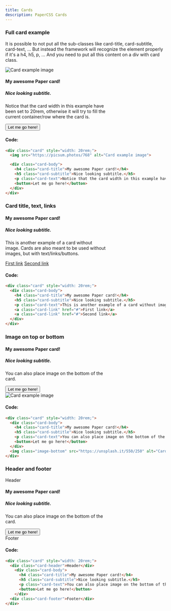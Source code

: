 ```yaml
---
title: Cards
description: PaperCSS Cards
---
```

### Full card example

It is possible to not put all the sub-classes like card-title, card-subtitle, card-text, ... But instead the framework will recognize the element properly if it's a h4, h5, p, ... And you need to put all this content on a div with card class.

<div class="row flex-center">
  <div class="card" style="width: 20rem;">
    <img class="image-top" src="https://picsum.photos/768" alt="Card example image">
    <div class="card-body">
      <h4 class="card-title">My awesome Paper card!</h4>
      <h5 class="card-subtitle">Nice looking subtitle.</h5>
      <p class="card-text">Notice that the card width in this example have been set to 20rem, otherwise it will try to fill the current container/row where the card is.</p>
      <button>Let me go here!</button>
    </div>
  </div>
</div>

#### Code:

```html
<div class="card" style="width: 20rem;">
  <img src="https://picsum.photos/768" alt="Card example image">

  <div class="card-body">
    <h4 class="card-title">My awesome Paper card!</h4>
    <h5 class="card-subtitle">Nice looking subtitle.</h5>
    <p class="card-text">Notice that the card width in this example have been set to 20rem, otherwise it will try to fill the current container/row where the card is.</p>
    <button>Let me go here!</button>
  </div>
</div>
```

### Card title, text, links

<div class="row flex-center">
  <div class="card" style="width: 20rem;">
    <div class="card-body">
      <h4 class="card-title">My awesome Paper card!</h4>
      <h5 class="card-subtitle">Nice looking subtitle.</h5>
      <p class="card-text">This is another example of a card without image. Cards are also meant to be used without images, but with text/links/buttons.</p>
      <a class="card-link" href="#">First link</a>
      <a class="card-link" href="#">Second link</a>
    </div>
  </div>
</div>

#### Code:

```html
<div class="card" style="width: 20rem;">
  <div class="card-body">
    <h4 class="card-title">My awesome Paper card!</h4>
    <h5 class="card-subtitle">Nice looking subtitle.</h5>
    <p class="card-text">This is another example of a card without image. Cards are also meant to be used without images, but with text/links/buttons.</p>
    <a class="card-link" href="#">First link</a>
    <a class="card-link" href="#">Second link</a>
  </div>
</div>
```

### Image on top or bottom

<div class="row flex-center">
  <div class="card" style="width: 20rem;">
    <div class="card-body">
      <h4 class="card-title">My awesome Paper card!</h4>
      <h5 class="card-subtitle">Nice looking subtitle.</h5>
      <p class="card-text">You can also place image on the bottom of the card.</p>
      <button>Let me go here!</button>
    </div>
    <img class="image-bottom" src="https://unsplash.it/550/250" alt="Card example image">
  </div>
</div>

#### Code:

```html
<div class="card" style="width: 20rem;">
  <div class="card-body">
    <h4 class="card-title">My awesome Paper card!</h4>
    <h5 class="card-subtitle">Nice looking subtitle.</h5>
    <p class="card-text">You can also place image on the bottom of the card.</p>
    <button>Let me go here!</button>
  </div>
  <img class="image-bottom" src="https://unsplash.it/550/250" alt="Card example image">
</div>
```

### Header and footer

<div class="row flex-center">
  <div class="card" style="width: 20rem;">
    <div class="card-header">Header</div>
    <div class="card-body">
      <h4 class="card-title">My awesome Paper card!</h4>
      <h5 class="card-subtitle">Nice looking subtitle.</h5>
      <p class="card-text">You can also place image on the bottom of the card.</p>
      <button>Let me go here!</button>
    </div>
    <div class="card-footer">Footer</div>
  </div>
</div>

#### Code:

```html
<div class="card" style="width: 20rem;">
  <div class="card-header">Header</div>
    <div class="card-body">
      <h4 class="card-title">My awesome Paper card!</h4>
      <h5 class="card-subtitle">Nice looking subtitle.</h5>
      <p class="card-text">You can also place image on the bottom of the card.</p>
      <button>Let me go here!</button>
    </div>
  <div class="card-footer">Footer</div>
</div>
```
